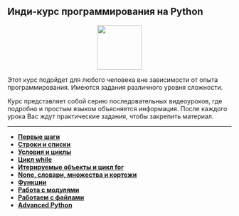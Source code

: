 ## Инди-курс программирования на Python

<div id="header" align="center">
  <img src="https://stepik.org/media/cache/images/courses/63085/cover_eig1Jqm/1e06c59e71b23ef2294f0bfea1a6e118.jpg" width="100"/>
</div>

Этот курс подойдет для любого человека вне зависимости от опыта программирования. Имеются задания различного уровня сложности.

Курс представляет собой серию последовательных видеоуроков, где подробно и простым языком объясняется информация. После каждого урока Вас ждут практические задания, чтобы закрепить материал.

---

- [**Первые шаги**](https://github.com/vypiemzalyubov/python/tree/main/Stepik/Python%20Indie%20Programming%20Course/01.%20First%20Steps)
- [**Строки и списки**](https://github.com/vypiemzalyubov/python/tree/main/Stepik/Python%20Indie%20Programming%20Course/02.%20Strings%20and%20Lists)
- [**Условия и циклы**](https://github.com/vypiemzalyubov/python/tree/main/Stepik/Python%20Indie%20Programming%20Course/03.%20Conditions%20and%20Cycles)
- [**Цикл while**](https://github.com/vypiemzalyubov/python/tree/main/Stepik/Python%20Indie%20Programming%20Course/04.%20While%20Cycle)
- [**Итерируемые объекты и цикл for**](https://github.com/vypiemzalyubov/python/tree/main/Stepik/Python%20Indie%20Programming%20Course/05.%20Iterated%20objects%20and%20for%20loop)
- [**None, словари, множества и кортежи**](https://github.com/vypiemzalyubov/python/tree/main/Stepik/Python%20Indie%20Programming%20Course/06.%20None%2C%20dictionaries%2C%20sets%20and%20tuples)
- [**Функции**](https://github.com/vypiemzalyubov/python/tree/main/Stepik/Python%20Indie%20Programming%20Course/07.%20Functions)
- [**Работа с модулями**](https://github.com/vypiemzalyubov/python/tree/main/Stepik/Python%20Indie%20Programming%20Course/08.%20Working%20with%20modules)
- [**Работаем с файлами**](https://github.com/vypiemzalyubov/python/tree/main/Stepik/Python%20Indie%20Programming%20Course/09.%20Working%20with%20files)
- [**Advanced Python**](https://github.com/vypiemzalyubov/python/tree/main/Stepik/Python%20Indie%20Programming%20Course/10.%20Advanced%20Python)
